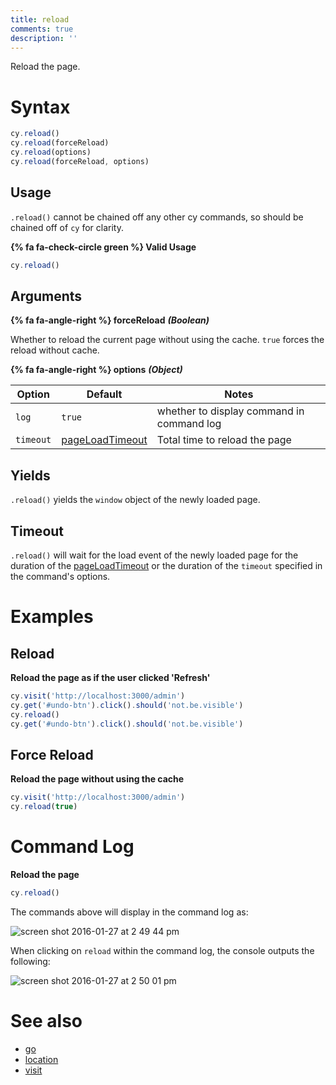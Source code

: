 ```yaml
---
title: reload
comments: true
description: ''
---
```


Reload the page.

# Syntax

```javascript
cy.reload()
cy.reload(forceReload)
cy.reload(options)
cy.reload(forceReload, options)
```

## Usage

`.reload()` cannot be chained off any other cy commands, so should be chained off of `cy` for clarity.

**{% fa fa-check-circle green %} Valid Usage**

```javascript
cy.reload()    
```

## Arguments

**{% fa fa-angle-right %} forceReload** ***(Boolean)***

Whether to reload the current page without using the cache. `true` forces the reload without cache.

**{% fa fa-angle-right %} options** ***(Object)***

Option | Default | Notes
--- | --- | ---
`log` | `true` | whether to display command in command log
`timeout`      | [pageLoadTimeout](https://on.cypress.io/guides/configuration#timeouts) | Total time to reload the page

## Yields

`.reload()` yields the `window` object of the newly loaded page.

## Timeout

`.reload()` will wait for the load event of the newly loaded page for the duration of the [pageLoadTimeout](https://on.cypress.io/guides/configuration#timeouts) or the duration of the `timeout` specified in the command's options.

# Examples

## Reload

**Reload the page as if the user clicked 'Refresh'**

```javascript
cy.visit('http://localhost:3000/admin')
cy.get('#undo-btn').click().should('not.be.visible')
cy.reload()
cy.get('#undo-btn').click().should('not.be.visible')
```

## Force Reload

**Reload the page without using the cache**

```javascript
cy.visit('http://localhost:3000/admin')
cy.reload(true)
```

# Command Log

**Reload the page**

```javascript
cy.reload()
```

The commands above will display in the command log as:

![screen shot 2016-01-27 at 2 49 44 pm](https://cloud.githubusercontent.com/assets/1271364/12626196/6deb6fd0-c505-11e5-8803-cd2998ec0a12.png)

When clicking on `reload` within the command log, the console outputs the following:

![screen shot 2016-01-27 at 2 50 01 pm](https://cloud.githubusercontent.com/assets/1271364/12626199/71a62ea8-c505-11e5-97cf-e7e4b92015e3.png)

# See also

- [go](https://on.cypress.io/api/go)
- [location](https://on.cypress.io/api/location)
- [visit](https://on.cypress.io/api/visit)
